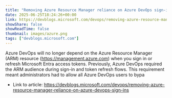 ```yaml
---
title: "Removing Azure Resource Manager reliance on Azure DevOps sign-ins"
date: 2025-06-25T18:24:26+00:00
link: https://devblogs.microsoft.com/devops/removing-azure-resource-manager-reliance-on-azure-devops-sign-ins
showShare: false
showReadTime: false
thumbnail: images/azure.png
tags: ["devblogs.microsoft.com"]
---
```

Azure DevOps will no longer depend on the Azure Resource Manager (ARM) resource (https://management.azure.com) when you sign in or refresh Microsoft Entra access tokens. Previously, Azure DevOps required the ARM audience during sign-in and token refresh flows. This requirement meant administrators had to allow all Azure DevOps users to bypa

- Link to article: https://devblogs.microsoft.com/devops/removing-azure-resource-manager-reliance-on-azure-devops-sign-ins